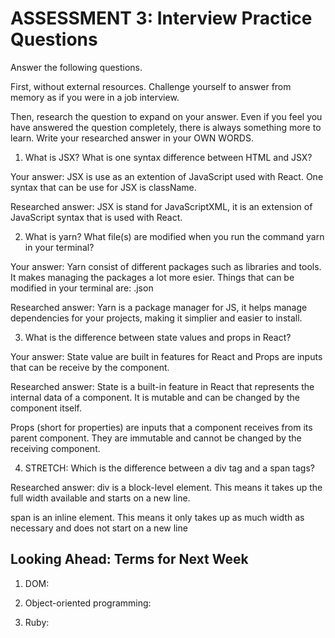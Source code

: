 # ASSESSMENT 3: Interview Practice Questions

Answer the following questions.

First, without external resources. Challenge yourself to answer from memory as if you were in a job interview.

Then, research the question to expand on your answer. Even if you feel you have answered the question completely, there is always something more to learn. Write your researched answer in your OWN WORDS.

1. What is JSX? What is one syntax difference between HTML and JSX?

Your answer: JSX is use as an extention of JavaScript used with React. One syntax that can be use for JSX is className.

Researched answer: JSX is stand for JavaScriptXML, it is an extension of JavaScript syntax that is used with React.

2. What is yarn? What file(s) are modified when you run the command yarn in your terminal?

Your answer: Yarn consist of different packages such as libraries and tools. It makes managing the packages a lot more esier. Things that can be modified in your terminal are: .json

Researched answer: Yarn is a package manager for JS, it helps manage dependencies for your projects, making it simplier and easier to install.

3. What is the difference between state values and props in React?

Your answer: State value are built in features for React and Props are inputs that can be receive by the component.

Researched answer: State is a built-in feature in React that represents the internal data of a component. It is mutable and can be changed by the component itself.
<!-- const Tracker = () => {
  const [miles, setMiles] = useState(0)
  const [color, setColor] = useState("turquoise")

  const addMile = () => {
    setMiles(miles + 1)
  } -->
  Props (short for properties) are inputs that a component receives from its parent component. They are immutable and cannot be changed by the receiving component.
  <!-- const WelcomeMessage = (props) => {
  return <div>Welcome, {props.name}!</div>;
} -->

4. STRETCH: Which is the difference between a div tag and a span tags?

Researched answer: div is a block-level element. This means it takes up the full width available and starts on a new line.

span is an inline element. This means it only takes up as much width as necessary and does not start on a new line

## Looking Ahead: Terms for Next Week

1. DOM: 

2. Object-oriented programming:

3. Ruby:
